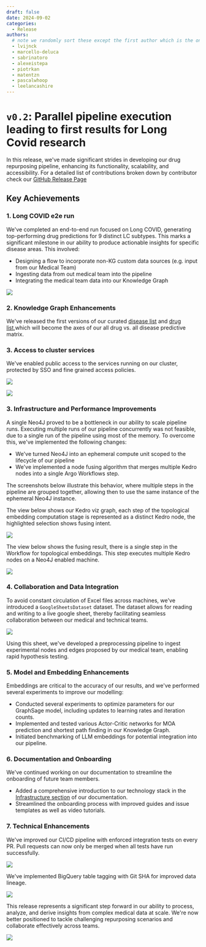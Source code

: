 ```yaml
---
draft: false 
date: 2024-09-02 
categories:
  - Release
authors:
  # note we randomly sort these except the first author which is the one that "owns" this release. We may rotate this going forward, TBD
  - lvijnck
  - marcello-deluca
  - sabrinatoro
  - alexeistepa
  - piotrkan
  - matentzn
  - pascalwhoop
  - leelancashire
---
```


# `v0.2`: Parallel pipeline execution leading to first results for Long Covid research

In this release, we've made significant strides in developing our drug repurposing
pipeline, enhancing its functionality, scalability, and accessibility. For a detailed list of contributions broken down by contributor check our [GitHub Release Page](https://github.com/everycure-org/matrix/releases/tag/v0.2)

<!-- more -->

## Key Achievements

### 1. Long COVID e2e run

We've completed an end-to-end run focused on Long COVID, generating top-performing drug predictions for 9 distinct LC subtypes. This marks a significant milestone in our ability to produce actionable insights for specific disease areas. This involved:

- Designing a flow to incorporate non-KG custom data sources (e.g. input from our Medical Team)
- Ingesting data from out medical team into the pipeline
- Integrating the medical team data into our Knowledge Graph

![](./attachments/medical-integration.excalidraw.svg)


### 2. Knowledge Graph Enhancements

We've released the first versions of our curated [disease list](https://github.com/everycure-org/matrix-disease-list/releases/tag/2024-07-25) and [drug list](https://github.com/everycure-org/matrix-drug-list/releases/tag/v1.0.3),which will become the axes of our all drug vs. all disease predictive matrix.

### 3. Access to cluster services

We've enabled public access to the services running on our cluster, protected by SSO and fine grained access policies.

![](attachments/ss_sso.png)

![](attachments/ss_mlflow.png)

### 3. Infrastructure and Performance Improvements

A single Neo4J proved to be a bottleneck in our ability to scale pipeline runs. Executing multiple runs of our pipeline concurrently was not feasible, due to a single run of the pipeline using most of the memory. To overcome this, we've implemented the following changes:

- We've turned Neo4J into an ephemeral compute unit scoped to the lifecycle of our pipeline
- We've implemented a node fusing algorithm that merges multiple Kedro nodes into a single Argo Workflows step.

The screenshots below illustrate this behavior, where multiple steps in the pipeline are grouped together, allowing then to use the same instance of the ephemeral Neo4J instance.

The view below shows our Kedro viz graph, each step of the topological embedding computation stage is represented as a distinct Kedro node, the highlighted selection shows fusing intent.

![](attachments/ss_fuse_viz.png)

The view below shows the fusing result, there is a single step in the Workflow for topological embeddings. This step executes multiple Kedro nodes on a Neo4J enabled machine.

![](attachments/ss_fuse_argo.png)


### 4. Collaboration and Data Integration

To avoid constant circulation of Excel files across machines, we've introduced a `GoogleSheetsDataset` dataset. The dataset allows for reading and writing to a live google sheet, thereby facilitating seamless collaboration between our medical and technical teams.

![](attachments/ss_sheets.png)


Using this sheet, we've developed a preprocessing pipeline to ingest experimental nodes and edges proposed by our medical team, enabling rapid hypothesis testing.

### 5. Model and Embedding Enhancements

Embeddings are critical to the accuracy of our results, and we've performed several experiments to improve our modelling:

 - Conducted several experiments to optimize parameters for our GraphSage model, including updates to learning rates and iteration counts.
- Implemented and tested various Actor-Critic networks for MOA prediction and shortest path finding in our Knowledge Graph.
- Initiated benchmarking of LLM embeddings for potential integration into our pipeline.

### 6. Documentation and Onboarding

We've continued working on our documentation to streamline the onboarding of future team members.

- Added a comprehensive introduction to our technology stack in the [Infrastructure section](../../../infrastructure/index.md) of our documentation.
- Streamlined the onboarding process with improved guides and issue templates as well as video tutorials.

### 7.  Technical Enhancements


We've improved our CI/CD pipeline with enforced integration tests on every PR. Pull requests can now only be merged when all tests have run successfully.


![](attachments/ss_ci.png)

We've implemented BigQuery table tagging with Git SHA for improved data lineage.

![](attachments/ss_git_sha.png)

This release represents a significant step forward in our ability to process, analyze,
and derive insights from complex medical data at scale. We're now better positioned to
tackle challenging repurposing scenarios and collaborate effectively across teams.

![](../../../assets/img/infra_intro/speed.excalidraw.svg)

